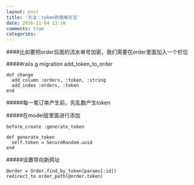 ```yaml
---
layout: post
title: '方法：token的使用方法'
date: 2016-11-04 13:10
comments: true
categories: 
---
```

####比如要把order后面的流水单号加密，我们需要在order里面加入一个栏位

#####rails g migration add_token_to_order
```
def change 
  add_column :orders, :token, :string 
  add_index :orders, :token 
end
```
#####每一笔订单产生前，先乱数产生token

#####在model层里面进行添加
```
before_create :generate_token 

def generate_token 
  self.token = SecureRandom.uuid 
end
```
#####设置导向新网址
```
@order = Order.find_by_token(params[:id])
redirect_to order_path(@order.token)
```